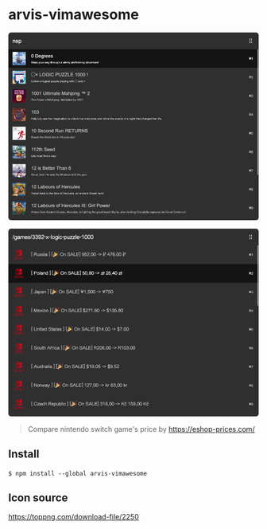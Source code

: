 # arvis-vimawesome

![](./demo1.png)

![](./demo2.png)

> Compare nintendo switch game's price by https://eshop-prices.com/

## Install

```
$ npm install --global arvis-vimawesome
```

## Icon source

https://toppng.com/download-file/2250